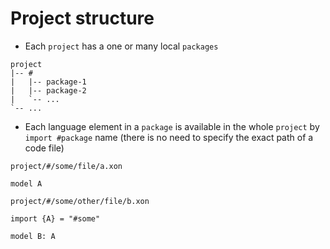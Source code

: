 # Project structure

- Each `project` has a one or many local `packages`

```
project
|-- #
|   |-- package-1
|   |-- package-2
|   `-- ...
`-- ...
```

- Each language element in a `package` is available in the whole `project` by `import #package` name (there is no need to specify the exact path of a code file)

`project/#/some/file/a.xon`

```
model A
```

`project/#/some/other/file/b.xon`

```
import {A} = "#some"

model B: A
```
